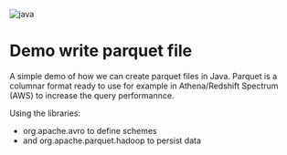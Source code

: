 ![java](https://img.shields.io/badge/java-v1.8-orange)

# Demo write parquet file

A simple demo of how we can create parquet files in Java. Parquet is a columnar format ready to use for example in Athena/Redshift Spectrum (AWS) to increase the query performannce.

Using the libraries: 
- org.apache.avro to define schemes 
- and org.apache.parquet.hadoop to persist data

